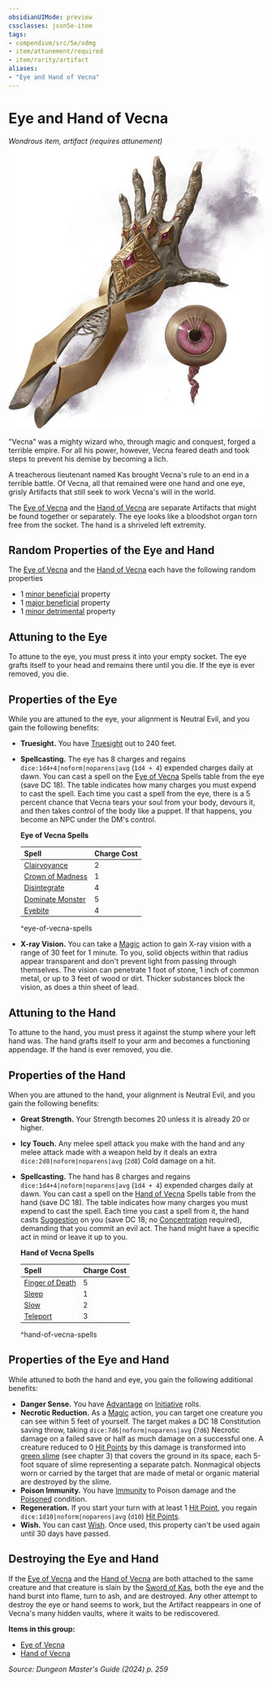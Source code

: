 ```yaml
---
obsidianUIMode: preview
cssclasses: json5e-item
tags:
- compendium/src/5e/xdmg
- item/attunement/required
- item/rarity/artifact
aliases: 
- "Eye and Hand of Vecna"
---
```

# Eye and Hand of Vecna
*Wondrous item, artifact (requires attunement)*  
![](/3-Mechanics/CLI/items/img/eye-and-hand-of-vecna.webp#right)


"Vecna" was a mighty wizard who, through magic and conquest, forged a terrible empire. For all his power, however, Vecna feared death and took steps to prevent his demise by becoming a lich.

A treacherous lieutenant named Kas brought Vecna's rule to an end in a terrible battle. Of Vecna, all that remained were one hand and one eye, grisly Artifacts that still seek to work Vecna's will in the world.

The [Eye of Vecna](/3-Mechanics/CLI/items/eye-of-vecna-xdmg.md) and the [Hand of Vecna](/3-Mechanics/CLI/items/hand-of-vecna-xdmg.md) are separate Artifacts that might be found together or separately. The eye looks like a bloodshot organ torn free from the socket. The hand is a shriveled left extremity.

## Random Properties of the Eye and Hand

The [Eye of Vecna](/3-Mechanics/CLI/items/eye-of-vecna-xdmg.md) and the [Hand of Vecna](/3-Mechanics/CLI/items/hand-of-vecna-xdmg.md) each have the following random properties

- 1 [minor beneficial](/3-Mechanics/CLI/tables/artifact-properties-minor-beneficial-properties-xdmg.md) property  
- 1 [major beneficial](/3-Mechanics/CLI/tables/artifact-properties-major-beneficial-properties-xdmg.md) property  
- 1 [minor detrimental](/3-Mechanics/CLI/tables/artifact-properties-minor-detrimental-properties-xdmg.md) property  

## Attuning to the Eye

To attune to the eye, you must press it into your empty socket. The eye grafts itself to your head and remains there until you die. If the eye is ever removed, you die.

## Properties of the Eye

While you are attuned to the eye, your alignment is Neutral Evil, and you gain the following benefits:

- **Truesight.** You have [Truesight](senses.md#Truesight) out to 240 feet.  
- **Spellcasting.** The eye has 8 charges and regains `dice:1d4+4|noform|noparens|avg` (`1d4 + 4`) expended charges daily at dawn. You can cast a spell on the [Eye of Vecna](/3-Mechanics/CLI/items/eye-of-vecna-xdmg.md) Spells table from the eye (save DC 18). The table indicates how many charges you must expend to cast the spell. Each time you cast a spell from the eye, there is a 5 percent chance that Vecna tears your soul from your body, devours it, and then takes control of the body like a puppet. If that happens, you become an NPC under the DM's control.  

    **Eye of Vecna Spells**  

    | Spell | Charge Cost |  
    |-------|-------------|  
    | [Clairvoyance](/3-Mechanics/CLI/spells/clairvoyance-xphb.md) | 2 |  
    | [Crown of Madness](/3-Mechanics/CLI/spells/crown-of-madness-xphb.md) | 1 |  
    | [Disintegrate](/3-Mechanics/CLI/spells/disintegrate-xphb.md) | 4 |  
    | [Dominate Monster](/3-Mechanics/CLI/spells/dominate-monster-xphb.md) | 5 |  
    | [Eyebite](/3-Mechanics/CLI/spells/eyebite-xphb.md) | 4 |  
    ^eye-of-vecna-spells  
- **X-ray Vision.** You can take a [Magic](actions.md#Magic) action to gain X-ray vision with a range of 30 feet for 1 minute. To you, solid objects within that radius appear transparent and don't prevent light from passing through themselves. The vision can penetrate 1 foot of stone, 1 inch of common metal, or up to 3 feet of wood or dirt. Thicker substances block the vision, as does a thin sheet of lead.  

## Attuning to the Hand

To attune to the hand, you must press it against the stump where your left hand was. The hand grafts itself to your arm and becomes a functioning appendage. If the hand is ever removed, you die.

## Properties of the Hand

When you are attuned to the hand, your alignment is Neutral Evil, and you gain the following benefits:

- **Great Strength.** Your Strength becomes 20 unless it is already 20 or higher.  
- **Icy Touch.** Any melee spell attack you make with the hand and any melee attack made with a weapon held by it deals an extra `dice:2d8|noform|noparens|avg` (`2d8`) Cold damage on a hit.  
- **Spellcasting.** The hand has 8 charges and regains `dice:1d4+4|noform|noparens|avg` (`1d4 + 4`) expended charges daily at dawn. You can cast a spell on the [Hand of Vecna](/3-Mechanics/CLI/items/hand-of-vecna-xdmg.md) Spells table from the hand (save DC 18). The table indicates how many charges you must expend to cast the spell. Each time you cast a spell from it, the hand casts [Suggestion](/3-Mechanics/CLI/spells/suggestion-xphb.md) on you (save DC 18; no [Concentration](conditions.md#Concentration) required), demanding that you commit an evil act. The hand might have a specific act in mind or leave it up to you.  

    **Hand of Vecna Spells**  

    | Spell | Charge Cost |  
    |-------|-------------|  
    | [Finger of Death](/3-Mechanics/CLI/spells/finger-of-death-xphb.md) | 5 |  
    | [Sleep](/3-Mechanics/CLI/spells/sleep-xphb.md) | 1 |  
    | [Slow](/3-Mechanics/CLI/spells/slow-xphb.md) | 2 |  
    | [Teleport](/3-Mechanics/CLI/spells/teleport-xphb.md) | 3 |  
    ^hand-of-vecna-spells  

## Properties of the Eye and Hand

While attuned to both the hand and eye, you gain the following additional benefits:

- **Danger Sense.** You have [Advantage](/3-Mechanics/CLI/variant-rules/advantage-xphb.md) on [Initiative](/3-Mechanics/CLI/variant-rules/initiative-xphb.md) rolls.  
- **Necrotic Reduction.** As a [Magic](actions.md#Magic) action, you can target one creature you can see within 5 feet of yourself. The target makes a DC 18 Constitution saving throw, taking `dice:7d6|noform|noparens|avg` (`7d6`) Necrotic damage on a failed save or half as much damage on a successful one. A creature reduced to 0 [Hit Points](/3-Mechanics/CLI/variant-rules/hit-points-xphb.md) by this damage is transformed into [green slime](/3-Mechanics/CLI/traps-hazards/green-slime-xdmg.md) (see chapter 3) that covers the ground in its space, each 5-foot square of slime representing a separate patch. Nonmagical objects worn or carried by the target that are made of metal or organic material are destroyed by the slime.  
- **Poison Immunity.** You have [Immunity](/3-Mechanics/CLI/variant-rules/immunity-xphb.md) to Poison damage and the [Poisoned](conditions.md#Poisoned) condition.  
- **Regeneration.** If you start your turn with at least 1 [Hit Point](/3-Mechanics/CLI/variant-rules/hit-points-xphb.md), you regain `dice:1d10|noform|noparens|avg` (`d10`) [Hit Points](/3-Mechanics/CLI/variant-rules/hit-points-xphb.md).  
- **Wish.** You can cast [Wish](/3-Mechanics/CLI/spells/wish-xphb.md). Once used, this property can't be used again until 30 days have passed.  

## Destroying the Eye and Hand

If the [Eye of Vecna](/3-Mechanics/CLI/items/eye-of-vecna-xdmg.md) and the [Hand of Vecna](/3-Mechanics/CLI/items/hand-of-vecna-xdmg.md) are both attached to the same creature and that creature is slain by the [Sword of Kas](/3-Mechanics/CLI/items/sword-of-kas-xdmg.md), both the eye and the hand burst into flame, turn to ash, and are destroyed. Any other attempt to destroy the eye or hand seems to work, but the Artifact reappears in one of Vecna's many hidden vaults, where it waits to be rediscovered.

**Items in this group:**

- [Eye of Vecna](/3-Mechanics/CLI/items/eye-of-vecna-xdmg.md)
- [Hand of Vecna](/3-Mechanics/CLI/items/hand-of-vecna-xdmg.md)

*Source: Dungeon Master's Guide (2024) p. 259*